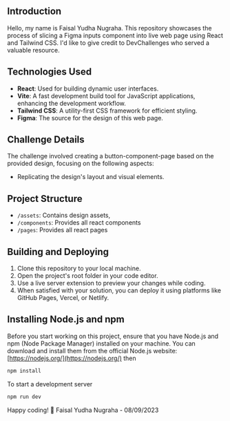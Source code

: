 ## Introduction

Hello, my name is Faisal Yudha Nugraha. This repository showcases the process of slicing a Figma inputs component into live web page using React and Tailwind CSS. I'd like to give credit to DevChallenges who served a valuable resource.

## Technologies Used

- **React**: Used for building dynamic user interfaces.
- **Vite**: A fast development build tool for JavaScript applications, enhancing the development workflow.
- **Tailwind CSS**: A utility-first CSS framework for efficient styling.
- **Figma**: The source for the design of this web page.

## Challenge Details

The challenge involved creating a button-component-page based on the provided design, focusing on the following aspects:

- Replicating the design's layout and visual elements.

## Project Structure

- `/assets`: Contains design assets,
- `/components`: Provides all react components
- `/pages`: Provides all react pages

## Building and Deploying

1. Clone this repository to your local machine.
2. Open the project's root folder in your code editor.
3. Use a live server extension to preview your changes while coding.
4. When satisfied with your solution, you can deploy it using platforms like GitHub Pages, Vercel, or Netlify.

## Installing Node.js and npm

Before you start working on this project, ensure that you have Node.js and npm (Node Package Manager) installed on your machine. You can download and install them from the official Node.js website: [https://nodejs.org/](https://nodejs.org/) then

```sh
npm install
```

To start a development server

```sh
npm run dev
```

Happy coding! 🚀
Faisal Yudha Nugraha - 08/09/2023
